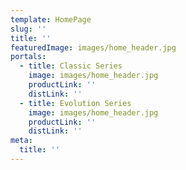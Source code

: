 ```yaml
---
template: HomePage
slug: ''
title: ''
featuredImage: images/home_header.jpg
portals:
  - title: Classic Series
    image: images/home_header.jpg
    productLink: ''
    distLink: ''
  - title: Evolution Series
    image: images/home_header.jpg
    productLink: ''
    distLink: ''
meta:
  title: ''
---
```

